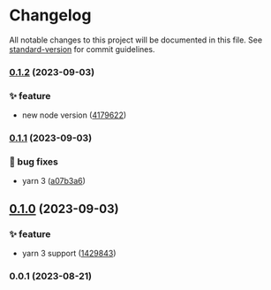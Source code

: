 # Changelog

All notable changes to this project will be documented in this file. See [standard-version](https://github.com/conventional-changelog/standard-version) for commit guidelines.

### [0.1.2](https://github.com/xotoscipt/xotoscript-action-release/compare/v0.1.1...v0.1.2) (2023-09-03)


### ✨ feature

* new node version ([4179622](https://github.com/xotoscipt/xotoscript-action-release/commits4179622021d7400457a7be41bb1b81d33a065ca5))

### [0.1.1](https://github.com/xotoscipt/xotoscript-action-release/compare/v0.1.0...v0.1.1) (2023-09-03)


### 🐛 bug fixes

* yarn 3 ([a07b3a6](https://github.com/xotoscipt/xotoscript-action-release/commitsa07b3a6120b7502e7735d13c2892d6c77c49772e))

## [0.1.0](https://github.com/xotoscipt/xotoscript-action-release/compare/v0.0.1...v0.1.0) (2023-09-03)


### ✨ feature

* yarn 3 support ([1429843](https://github.com/xotoscipt/xotoscript-action-release/commits1429843950058e3e141d06f53fa4ad9910dafcfc))

### 0.0.1 (2023-08-21)
